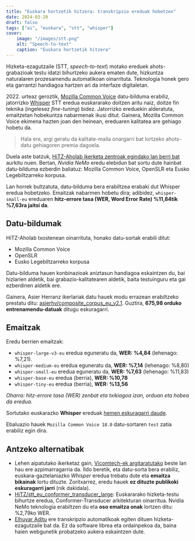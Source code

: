 ```yaml
---
title: "Euskara hortzetik hitzera: transkripzio ereduak hobetzen"
date: 2024-03-20
draft: false
tags: ["ai", "euskara", "stt", "whisper"]
cover:
    image: "/images/stt.png"
    alt: "Speech-to-text"
    caption: "Euskara hortzetik hitzera"
---
```


Hizketa-ezagutzaile (STT, *speech-to-text*) motako ereduek ahots-grabazioak testu idatzi bihurtzeko aukera ematen dute, hizkuntza naturalaren prozesamendu automatikoan oinarrituta. Teknologia honek gero eta garrantzi handiagoa hartzen ari da interfaze digitaletan.

2022\. urteaz geroztik, [Mozilla Common Voice](https://commonvoice.mozilla.org/) datu-bilduma erabiliz, jatorrizko [Whisper](https://openai.com/index/whisper/) STT eredua euskararako doitzen aritu naiz, doitze fin teknika (ingelesez *fine-tuning*) bidez. Jatorrizko ereduekin alderatuta, emaitzetan hobekuntza nabarmenak ikusi ditut. Gainera, Mozilla Common Voice ekimena hazten joan den heinean, ereduaren kalitatea are gehiago hobetu da.

> Hala ere, argi geratu da kalitate-maila onargarri bat lortzeko ahots-datu gehiagoren premia dagoela.

Duela aste batzuk, [HiTZ-Aholab ikerketa zentroak egindako lan berri bat](https://www.isca-archive.org/iberspeech_2024/herranz24_iberspeech.pdf) aurkitu nuen. Bertan, *Nvidia NeMo* eredu elebidun bat sortu dute hainbat datu-bilduma ezberdin baliatuz: Mozilla Common Voice, OpenSLR eta Eusko Legebiltzarreko korpusa.

Lan horrek bultzatuta, datu-bilduma bera erabiltzea erabaki dut Whisper eredua hobetzeko. Emaitzak nabarmen hobetu dira; adibidez, `whisper-small-eu` ereduaren **hitz-errore tasa (WER, Word Error Rate) %11,84tik %7,63ra jaitsi da**.

## Datu-bildumak

HiTZ-Aholab txostenean oinarrituta, honako datu-sortak erabili ditut:

- Mozilla Common Voice
- OpenSLR
- Eusko Legebiltzarreko korpusa

Datu-bilduma hauen konbinazioak aniztasun handiagoa eskaintzen du, bai hizlarien aldetik, bai grabazio-kalitatearen aldetik, baita testuinguru eta gai ezberdinen aldetik ere.

Gainera, Asier Herranz ikerlariak datu hauek modu errazean erabiltzeko prestatu ditu: [asierhv/composite_corpus_eu_v2.1](https://huggingface.co/datasets/asierhv/composite_corpus_eu_v2.1). Guztira, **675,98 orduko entrenamendu-datuak** ditugu eskuragarri.

## Emaitzak

Eredu berrien emaitzak:
- `whisper-large-v3-eu` eredua eguneratu da, **WER: %4,84** (lehenago: %7,21).
- `whisper-medium-eu` eredua eguneratu da, **WER: %7,14** (lehenago: %8,80)
- `whisper-small-eu` eredua eguneratu da, **WER: %7,63** (lehenago: %11,83)
- `whisper-base-eu` eredua (berria), **WER: %10,78**
- `whisper-tiny-eu` eredua (berria), **WER: %13,56**

*Oharra: hitz-errore tasa (WER) zenbat eta txikiagoa izan, orduan eta hobea da eredua.*

Sortutako euskarazko **Whisper** ereduak [hemen eskuragarri daude](https://huggingface.co/collections/xezpeleta/whisper-basque-fine-tuning-67b05797b023991df1715a51).

Ebaluazio hauek `Mozilla Common Voice 18.0` datu-sortaren `test` zatia erabiliz egin dira.

## Antzeko alternatibak

- Lehen aipatutako ikerketaz gain, [Vicomtech-ek argitaratutako](https://www.isca-archive.org/iberspeech_2024/vasquezcorrea24_iberspeech.pdf) beste lan hau ere azpimarragarria da. Ildo beretik, eta datu-sorta bera erabiliz, euskara-gaztelaniazko *Whisper* eredua trebatu dute eta **emaitza bikainak** lortu dituzte. Zoritxarrez, eredu hauek **ez dituzte publikoki eskuragarri jarri** (nik dakidala).
- [HiTZ/stt_eu_conformer_transducer_large](https://huggingface.co/HiTZ/stt_eu_conformer_transducer_large): Euskararako hizketa-testu bihurtze eredua, Conformer-Transducer arkitekturan oinarritua. Nvidia NeMo teknologia erabiltzen du eta **oso emaitza onak** lortzen ditu: %2,79ko WER.
- [Elhuyar Aditu](https://aditu.eus/) ere transkripzio automatikoak egiten dituen hizketa-ezagutzaile bat da. Ez da software librea eta ordainpekoa da, baina haien webgunetik probatzeko aukera eskaintzen dute.